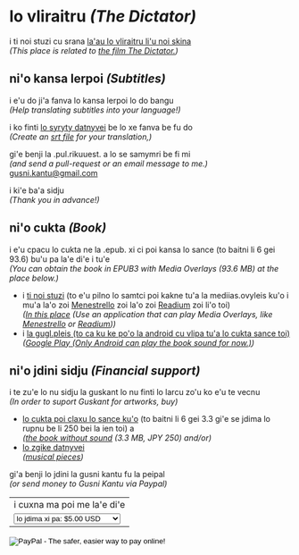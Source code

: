 # lo vliraitru _(The Dictator)_
i ti noi stuzi cu srana [la'au lo vliraitru li'u noi skina](https://vimeo.com/190637628)  
_(This place is related to [the film The Dictator.](https://vimeo.com/190637628))_


## ni'o kansa lerpoi _(Subtitles)_
i e'u do ji'a fanva lo kansa lerpoi lo do bangu  
_(Help translating subtitles into your language!)_

i ko finti [lo syryty datnyvei](https://github.com/guskant/vliraitru) be lo xe fanva be fu do  
_(Create an [srt file](https://github.com/guskant/vliraitru) for your translation,)_

gi'e benji la .pul.rikuuest. a lo se samymri be fi mi  
_(and send a pull-request or an email message to me.)_  
gusni.kantu@gmail.com

i ki'e ba'a sidju  
_(Thank you in advance!)_

## ni'o cukta _(Book)_
i e'u cpacu lo cukta ne la .epub. xi ci poi kansa lo sance (to baitni li 6 gei 93.6) bu'u pa la'e di'e i tu'e  
_(You can obtain the book in EPUB3 with Media Overlays (93.6 MB) at the place below.)_

- i [ti noi stuzi](./vliraitru_sance.epub) (to e'u pilno lo samtci poi kakne tu'a la mediias.ovyleis ku'o i mu'a la'o zoi [Menestrello](https://www.readbeyond.it/menestrello/) zoi la'o zoi [Readium](http://readium.org/) zoi li'o toi)  
  _([In this place](./vliraitru_sance.epub) (Use an application that can play Media Overlays, like [Menestrello](https://www.readbeyond.it/menestrello/) or [Readium](http://readium.org/)))_
- i [la gugl.pleis (to ca ku ke po'o la android cu vlipa tu'a lo cukta sance toi)](https://play.google.com/store/books/details/la_guskant_lo_vliraitru_to_sance_kansa_toi?id=VfQnDwAAQBAJ)  
  _([Google Play (Only Android can play the book sound for now.)](https://play.google.com/store/books/details/la_guskant_lo_vliraitru_to_sance_kansa_toi?id=VfQnDwAAQBAJ))_

## ni'o jdini sidju _(Financial support)_
i te zu'e lo nu sidju la guskant lo nu finti lo larcu zo'u ko e'u te vecnu  
_(In order to suport Guskant for artworks, buy)_
- [lo cukta poi claxu lo sance ku'o](https://play.google.com/store/books/details/la_guskant_lo_vliraitru?id=XvInDwAAQBAJ) (to baitni li 6 gei 3.3 gi'e se jdima lo rupnu be li 250 bei la ien toi) a  
   _([the book without sound](https://play.google.com/store/books/details/la_guskant_lo_vliraitru?id=XvInDwAAQBAJ) (3.3 MB, JPY 250) and/or)_
- [lo zgike datnyvei](https://play.google.com/store/music/artist/guskant?id=Ap2qfydsuekeeqjtvl7bxljcsmq)  
  _([musical pieces](https://play.google.com/store/music/artist/guskant?id=Ap2qfydsuekeeqjtvl7bxljcsmq))_

gi'a benji lo jdini la gusni kantu fu la peipal  
_(or send money to Gusni Kantu via Paypal)_

<form action="https://www.paypal.com/cgi-bin/webscr" method="post" target="_top">
<input type="hidden" name="cmd" value="_s-xclick">
<input type="hidden" name="hosted_button_id" value="U2TRKEAZEF5HS">
<table>
<tr><td><input type="hidden" name="on0" value="i cuxna ma poi me la'e di'e">i cuxna ma poi me la'e di'e</td></tr><tr><td><select name="os0">
	<option value="lo jdima xi pa:">lo jdima xi pa: $5.00 USD</option>
	<option value="lo jdima xi re:">lo jdima xi re: $10.00 USD</option>
	<option value="lo jdima xi ci:">lo jdima xi ci: $20.00 USD</option>
	<option value="lo jdima xi vo:">lo jdima xi vo: $50.00 USD</option>
	<option value="lo jdima xi mu:">lo jdima xi mu: $100.00 USD</option>
</select> </td></tr>
</table>
<input type="hidden" name="currency_code" value="USD">
<input type="image" src="./pixra/button.png" border="0" name="submit" alt="PayPal - The safer, easier way to pay online!">
<img alt="" border="0" src="https://www.paypalobjects.com/en_US/i/scr/pixel.gif" width="1" height="1">
</form>

